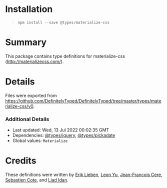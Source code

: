 # Installation
> `npm install --save @types/materialize-css`

# Summary
This package contains type definitions for materialize-css (http://materializecss.com/).

# Details
Files were exported from https://github.com/DefinitelyTyped/DefinitelyTyped/tree/master/types/materialize-css/v0.

### Additional Details
 * Last updated: Wed, 13 Jul 2022 00:02:35 GMT
 * Dependencies: [@types/jquery](https://npmjs.com/package/@types/jquery), [@types/pickadate](https://npmjs.com/package/@types/pickadate)
 * Global values: `Materialize`

# Credits
These definitions were written by [ Erik Lieben](https://github.com/eriklieben), [Leon Yu](https://github.com/leonyu), [Jean-Francois Cere](https://github.com/jfcere), [Sebastien Cote](https://github.com/scote), and [Liad Idan](https://github.com/LiadIdan).
